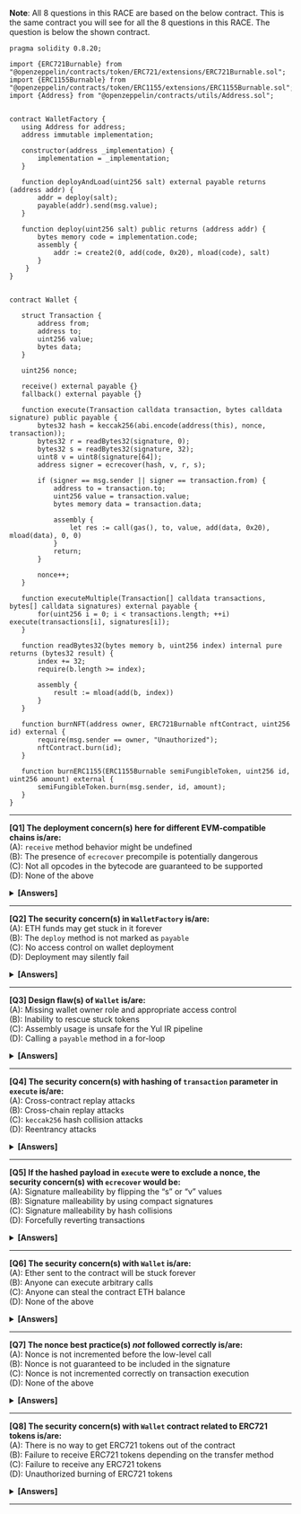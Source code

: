 **Note**: All 8 questions in this RACE are based on the below contract. This is the same contract you will see for all the 8 questions in this RACE. The question is below the shown contract.

```solidity
pragma solidity 0.8.20;

import {ERC721Burnable} from "@openzeppelin/contracts/token/ERC721/extensions/ERC721Burnable.sol";
import {ERC1155Burnable} from "@openzeppelin/contracts/token/ERC1155/extensions/ERC1155Burnable.sol";
import {Address} from "@openzeppelin/contracts/utils/Address.sol";


contract WalletFactory {
   using Address for address;
   address immutable implementation;

   constructor(address _implementation) {
       implementation = _implementation;
   }

   function deployAndLoad(uint256 salt) external payable returns (address addr) {
       addr = deploy(salt);
       payable(addr).send(msg.value);
   }

   function deploy(uint256 salt) public returns (address addr) {
       bytes memory code = implementation.code;
       assembly {
           addr := create2(0, add(code, 0x20), mload(code), salt)
       }
    }
}


contract Wallet {

   struct Transaction {
       address from;
       address to;
       uint256 value;
       bytes data;
   }

   uint256 nonce;

   receive() external payable {}
   fallback() external payable {}

   function execute(Transaction calldata transaction, bytes calldata signature) public payable {
       bytes32 hash = keccak256(abi.encode(address(this), nonce, transaction));
       bytes32 r = readBytes32(signature, 0);
       bytes32 s = readBytes32(signature, 32);
       uint8 v = uint8(signature[64]);
       address signer = ecrecover(hash, v, r, s);

       if (signer == msg.sender || signer == transaction.from) {
           address to = transaction.to;
           uint256 value = transaction.value;
           bytes memory data = transaction.data;

           assembly {
               let res := call(gas(), to, value, add(data, 0x20), mload(data), 0, 0)
           }
           return;
       }

       nonce++;
   }

   function executeMultiple(Transaction[] calldata transactions, bytes[] calldata signatures) external payable {
       for(uint256 i = 0; i < transactions.length; ++i) execute(transactions[i], signatures[i]);
   }

   function readBytes32(bytes memory b, uint256 index) internal pure returns (bytes32 result) {
       index += 32;
       require(b.length >= index);

       assembly {
           result := mload(add(b, index))
       }
   }

   function burnNFT(address owner, ERC721Burnable nftContract, uint256 id) external {
       require(msg.sender == owner, "Unauthorized");
       nftContract.burn(id);
   }

   function burnERC1155(ERC1155Burnable semiFungibleToken, uint256 id, uint256 amount) external {
       semiFungibleToken.burn(msg.sender, id, amount);
   }
}
```

---

**[Q1] The deployment concern(s) here for different EVM-compatible chains is/are:** \
(A): `receive` method behavior might be undefined \
(B): The presence of `ecrecover` precompile is potentially dangerous \
(C): Not all opcodes in the bytecode are guaranteed to be supported \
(D): None of the above

<details><summary><b>[Answers]</b></summary><b>
C
</b></details>

---

**[Q2] The security concern(s) in `WalletFactory` is/are:** \
(A): ETH funds may get stuck in it forever \
(B): The `deploy` method is not marked as `payable` \
(C): No access control on wallet deployment \
(D): Deployment may silently fail

<details><summary><b>[Answers]</b></summary><b>
A, D
</b></details>

---

**[Q3] Design flaw(s) of `Wallet` is/are:** \
(A): Missing wallet owner role and appropriate access control \
(B): Inability to rescue stuck tokens \
(C): Assembly usage is unsafe for the Yul IR pipeline \
(D): Calling a `payable` method in a for-loop

<details><summary><b>[Answers]</b></summary><b>
A
</b></details>

---

**[Q4] The security concern(s) with hashing of `transaction` parameter in `execute` is/are:** \
(A): Cross-contract replay attacks \
(B): Cross-chain replay attacks \
(C): `keccak256` hash collision attacks \
(D): Reentrancy attacks

<details><summary><b>[Answers]</b></summary><b>
B
</b></details>

---

**[Q5] If the hashed payload in `execute` were to exclude a nonce, the security concern(s) with `ecrecover` would be:** \
(A): Signature malleability by flipping the “s” or “v” values \
(B): Signature malleability by using compact signatures \
(C): Signature malleability by hash collisions \
(D): Forcefully reverting transactions

<details><summary><b>[Answers]</b></summary><b>
A
</b></details>

---

**[Q6] The security concern(s) with `Wallet` is/are:** \
(A): Ether sent to the contract will be stuck forever \
(B): Anyone can execute arbitrary calls \
(C): Anyone can steal the contract ETH balance \
(D): None of the above

<details><summary><b>[Answers]</b></summary><b>
B, C
</b></details>

---

**[Q7] The nonce best practice(s) _not_ followed correctly is/are:** \
(A): Nonce is not incremented before the low-level call \
(B): Nonce is not guaranteed to be included in the signature \
(C): Nonce is not incremented correctly on transaction execution \
(D): None of the above

<details><summary><b>[Answers]</b></summary><b>
A, C
</b></details>

---

**[Q8] The security concern(s) with `Wallet` contract related to ERC721 tokens is/are:** \
(A): There is no way to get ERC721 tokens out of the contract \
(B): Failure to receive ERC721 tokens depending on the transfer method \
(C): Failure to receive any ERC721 tokens \
(D): Unauthorized burning of ERC721 tokens

<details><summary><b>[Answers]</b></summary><b>
B, D
</b></details>

---
